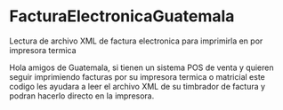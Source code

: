 # FacturaElectronicaGuatemala
Lectura de archivo XML de factura electronica para imprimirla en por impresora termica


Hola amigos de Guatemala, si tienen un sistema POS de venta y quieren seguir imprimiendo facturas por su
impresora termica o matricial este codigo les ayudara a leer el archivo XML de su timbrador de factura
y podran hacerlo directo en la impresora.
